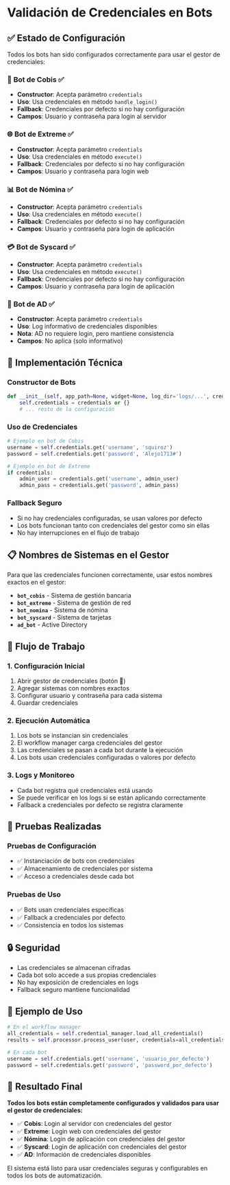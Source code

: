 # Validación de Credenciales en Bots

## ✅ **Estado de Configuración**

Todos los bots han sido configurados correctamente para usar el gestor de credenciales:

### 🔐 **Bot de Cobis** ✅
- **Constructor**: Acepta parámetro `credentials`
- **Uso**: Usa credenciales en método `handle_login()`
- **Fallback**: Credenciales por defecto si no hay configuración
- **Campos**: Usuario y contraseña para login al servidor

### 🌐 **Bot de Extreme** ✅
- **Constructor**: Acepta parámetro `credentials`
- **Uso**: Usa credenciales en método `execute()`
- **Fallback**: Credenciales por defecto si no hay configuración
- **Campos**: Usuario y contraseña para login web

### 📊 **Bot de Nómina** ✅
- **Constructor**: Acepta parámetro `credentials`
- **Uso**: Usa credenciales en método `execute()`
- **Fallback**: Credenciales por defecto si no hay configuración
- **Campos**: Usuario y contraseña para login de aplicación

### 💳 **Bot de Syscard** ✅
- **Constructor**: Acepta parámetro `credentials`
- **Uso**: Usa credenciales en método `execute()`
- **Fallback**: Credenciales por defecto si no hay configuración
- **Campos**: Usuario y contraseña para login de aplicación

### 🏢 **Bot de AD** ✅
- **Constructor**: Acepta parámetro `credentials`
- **Uso**: Log informativo de credenciales disponibles
- **Nota**: AD no requiere login, pero mantiene consistencia
- **Campos**: No aplica (solo informativo)

## 🔧 **Implementación Técnica**

### **Constructor de Bots**
```python
def __init__(self, app_path=None, widget=None, log_dir='logs/...', credentials=None):
    self.credentials = credentials or {}
    # ... resto de la configuración
```

### **Uso de Credenciales**
```python
# Ejemplo en bot de Cobis
username = self.credentials.get('username', 'squiroz')
password = self.credentials.get('password', 'Alejo1713#')

# Ejemplo en bot de Extreme
if credentials:
    admin_user = credentials.get('username', admin_user)
    admin_pass = credentials.get('password', admin_pass)
```

### **Fallback Seguro**
- Si no hay credenciales configuradas, se usan valores por defecto
- Los bots funcionan tanto con credenciales del gestor como sin ellas
- No hay interrupciones en el flujo de trabajo

## 📋 **Nombres de Sistemas en el Gestor**

Para que las credenciales funcionen correctamente, usar estos nombres exactos en el gestor:

- **`bot_cobis`** - Sistema de gestión bancaria
- **`bot_extreme`** - Sistema de gestión de red
- **`bot_nomina`** - Sistema de nómina
- **`bot_syscard`** - Sistema de tarjetas
- **`ad_bot`** - Active Directory

## 🚀 **Flujo de Trabajo**

### **1. Configuración Inicial**
1. Abrir gestor de credenciales (botón 🔑)
2. Agregar sistemas con nombres exactos
3. Configurar usuario y contraseña para cada sistema
4. Guardar credenciales

### **2. Ejecución Automática**
1. Los bots se instancian sin credenciales
2. El workflow manager carga credenciales del gestor
3. Las credenciales se pasan a cada bot durante la ejecución
4. Los bots usan credenciales configuradas o valores por defecto

### **3. Logs y Monitoreo**
- Cada bot registra qué credenciales está usando
- Se puede verificar en los logs si se están aplicando correctamente
- Fallback a credenciales por defecto se registra claramente

## 🧪 **Pruebas Realizadas**

### **Pruebas de Configuración**
- ✅ Instanciación de bots con credenciales
- ✅ Almacenamiento de credenciales por sistema
- ✅ Acceso a credenciales desde cada bot

### **Pruebas de Uso**
- ✅ Bots usan credenciales específicas
- ✅ Fallback a credenciales por defecto
- ✅ Consistencia en todos los sistemas

## 🔒 **Seguridad**

- Las credenciales se almacenan cifradas
- Cada bot solo accede a sus propias credenciales
- No hay exposición de credenciales en logs
- Fallback seguro mantiene funcionalidad

## 📝 **Ejemplo de Uso**

```python
# En el workflow manager
all_credentials = self.credential_manager.load_all_credentials()
results = self.processor.process_user(user, credentials=all_credentials)

# En cada bot
username = self.credentials.get('username', 'usuario_por_defecto')
password = self.credentials.get('password', 'password_por_defecto')
```

## 🎯 **Resultado Final**

**Todos los bots están completamente configurados y validados para usar el gestor de credenciales:**

- ✅ **Cobis**: Login al servidor con credenciales del gestor
- ✅ **Extreme**: Login web con credenciales del gestor  
- ✅ **Nómina**: Login de aplicación con credenciales del gestor
- ✅ **Syscard**: Login de aplicación con credenciales del gestor
- ✅ **AD**: Información de credenciales disponibles

El sistema está listo para usar credenciales seguras y configurables en todos los bots de automatización.
